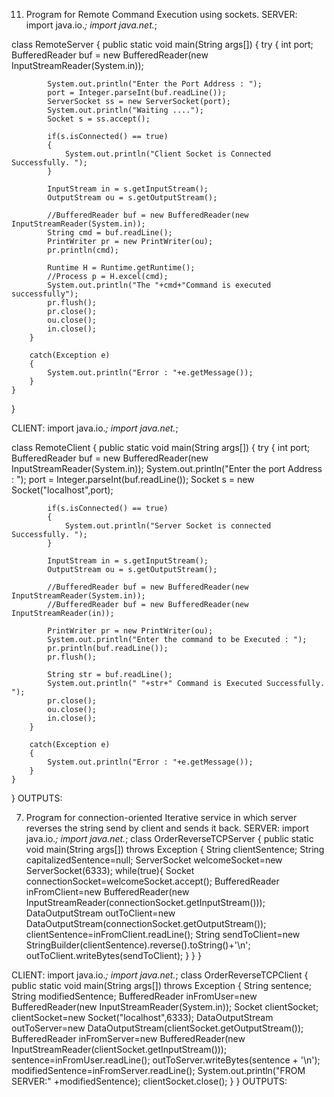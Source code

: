 






11. Program for Remote Command Execution using sockets.
SERVER:
import java.io.*;
import java.net.*;

class RemoteServer
{
	public static void main(String args[])
	{
		try
		{
			int port;
			BufferedReader buf = new BufferedReader(new InputStreamReader(System.in));
			
			System.out.println("Enter the Port Address : ");
			port = Integer.parseInt(buf.readLine());
			ServerSocket ss = new ServerSocket(port);
			System.out.println("Waiting ....");
			Socket s = ss.accept();
			
			if(s.isConnected() == true)
			{
				System.out.println("Client Socket is Connected Successfully. ");
			}
			
			InputStream in = s.getInputStream();
			OutputStream ou = s.getOutputStream();
			
			//BufferedReader buf = new BufferedReader(new InputStreamReader(System.in));
			String cmd = buf.readLine();
			PrintWriter pr = new PrintWriter(ou);
			pr.println(cmd);
			
			Runtime H = Runtime.getRuntime();
			//Process p = H.excel(cmd);
			System.out.println("The "+cmd+"Command is executed successfully");
			pr.flush();
			pr.close();
			ou.close();
			in.close();
		}
		
		catch(Exception e)
		{
			System.out.println("Error : "+e.getMessage());
		}
	}
}



CLIENT:
import java.io.*;
import java.net.*;

class RemoteClient
{
	public static void main(String args[])
	{
		try
		{
			int port;
			BufferedReader buf = new BufferedReader(new InputStreamReader(System.in));
			System.out.println("Enter the port Address : ");
			port = Integer.parseInt(buf.readLine());
			Socket s = new Socket("localhost",port);
			
			if(s.isConnected() == true)
			{
				System.out.println("Server Socket is connected Successfully. ");
			}
			
			InputStream in = s.getInputStream();
			OutputStream ou = s.getOutputStream();
			
			//BufferedReader buf = new BufferedReader(new InputStreamReader(System.in));
			//BufferedReader buf = new BufferedReader(new InputStreamReader(in));
			
			PrintWriter pr = new PrintWriter(ou);
			System.out.println("Enter the command to be Executed : ");
			pr.println(buf.readLine());
			pr.flush();
			
			String str = buf.readLine();
			System.out.println(" "+str+" Command is Executed Successfully. ");
			pr.close();
			ou.close();
			in.close();
		}
		
		catch(Exception e)
		{
			System.out.println("Error : "+e.getMessage());
		}
	}
}
OUTPUTS:





7. Program for connection-oriented Iterative service in which server reverses the string send by client and sends it back.
SERVER:
import java.io.*;
import java.net.*;
class OrderReverseTCPServer  {
  public static void main(String args[]) throws Exception
{
String clientSentence;
String capitalizedSentence=null;
ServerSocket welcomeSocket=new ServerSocket(6333);
while(true){
Socket connectionSocket=welcomeSocket.accept();
BufferedReader inFromClient=new  BufferedReader(new InputStreamReader(connectionSocket.getInputStream()));
DataOutputStream outToClient=new DataOutputStream(connectionSocket.getOutputStream());
clientSentence=inFromClient.readLine();
String sendToClient=new StringBuilder(clientSentence).reverse().toString()+'\n';
outToClient.writeBytes(sendToClient);
}
}
}

CLIENT:
import java.io.*;
import java.net.*;
class OrderReverseTCPClient   {
  public static void main(String args[]) throws Exception
{
String sentence;
String modifiedSentence;
BufferedReader inFromUser=new  BufferedReader(new InputStreamReader(System.in));
Socket clientSocket;
clientSocket=new Socket("localhost",6333);
DataOutputStream outToServer=new DataOutputStream(clientSocket.getOutputStream());
BufferedReader inFromServer=new BufferedReader(new InputStreamReader(clientSocket.getInputStream()));
sentence=inFromUser.readLine();
outToServer.writeBytes(sentence + '\n');
modifiedSentence=inFromServer.readLine();
System.out.println("FROM SERVER:" +modifiedSentence);
clientSocket.close();
}
}
OUTPUTS:
